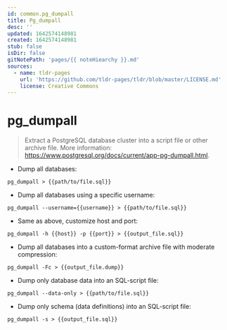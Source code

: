 ```yaml
---
id: common.pg_dumpall
title: Pg_dumpall
desc: ''
updated: 1642574148981
created: 1642574148981
stub: false
isDir: false
gitNotePath: 'pages/{{ noteHiearchy }}.md'
sources:
  - name: tldr-pages
    url: 'https://github.com/tldr-pages/tldr/blob/master/LICENSE.md'
    license: Creative Commons
---
```

# pg_dumpall

> Extract a PostgreSQL database cluster into a script file or other archive file.
> More information: <https://www.postgresql.org/docs/current/app-pg-dumpall.html>.

- Dump all databases:

`pg_dumpall > {{path/to/file.sql}}`

- Dump all databases using a specific username:

`pg_dumpall --username={{username}} > {{path/to/file.sql}}`

- Same as above, customize host and port:

`pg_dumpall -h {{host}} -p {{port}} > {{output_file.sql}}`

- Dump all databases into a custom-format archive file with moderate compression:

`pg_dumpall -Fc > {{output_file.dump}}`

- Dump only database data into an SQL-script file:

`pg_dumpall --data-only > {{path/to/file.sql}}`

- Dump only schema (data definitions) into an SQL-script file:

`pg_dumpall -s > {{output_file.sql}}`


